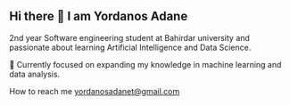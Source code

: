 ## Hi there 👋 I am Yordanos Adane
2nd year Software engineering student at Bahirdar university and passionate about learning Artificial Intelligence and Data Science.

🌱 Currently focused on expanding my knowledge in machine learning and data analysis.

How to reach me yordanosadanet@gmail.com
